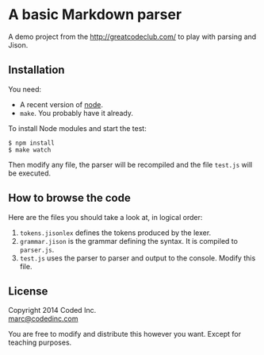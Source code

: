 # A basic Markdown parser

A demo project from the http://greatcodeclub.com/ to play with parsing and Jison.

## Installation

You need:

- A recent version of [node](http://nodejs.org/).
- `make`. You probably have it already.

To install Node modules and start the test:

    $ npm install
    $ make watch

Then modify any file, the parser will be recompiled and the file `test.js` will be executed.

## How to browse the code

Here are the files you should take a look at, in logical order:

1. `tokens.jisonlex` defines the tokens produced by the lexer.
2. `grammar.jison` is the grammar defining the syntax. It is compiled to `parser.js`.
3. `test.js` uses the parser to parser and output to the console. Modify this file.

## License

Copyright 2014 Coded Inc.  
marc@codedinc.com

You are free to modify and distribute this however you want. Except for teaching purposes.

